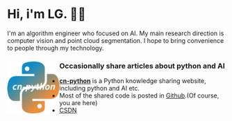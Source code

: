 <h1>Hi, i'm LG. 🧑‍💻</h1>

<p>
I'm an algorithm engineer who focused on AI. My main research direction is computer vision and point cloud segmentation. I hope to bring convenience to people through my technology. 
</p>


<h3> Occasionally share articles about python and AI<a href="http://www.cn-python.com/" alt=''><img align="left" width="120" height="120" src="https://github.com/yatengLG/yatengLG/blob/master/%E5%9B%BE%E6%A0%87512.png"></a></h3>


- <strong><a href="http://www.cn-python.com/">cn-python</a></strong> is a Python knowledge sharing website, including python and AI etc.
-  Most of the shared code is posted in [Github](https://github.com/yatengLG).(Of course, you are here)
- [CSDN](https://blog.csdn.net/qq_36285997)
